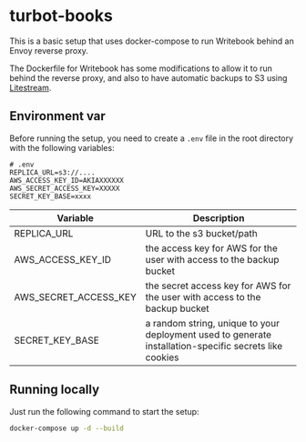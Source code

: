 # turbot-books

This is a basic setup that uses docker-compose to run Writebook behind an Envoy reverse proxy.

The Dockerfile for Writebook has some modifications to allow it to run behind the reverse proxy, and also to have automatic backups to S3 using [Litestream](https://litestream.io/).

## Environment var

Before running the setup, you need to create a `.env` file in the root directory with the following variables:

```env
# .env
REPLICA_URL=s3://....
AWS_ACCESS_KEY_ID=AKIAXXXXXX
AWS_SECRET_ACCESS_KEY=XXXXX
SECRET_KEY_BASE=xxxx
```

| Variable | Description |
| - | - |
| REPLICA_URL | URL to the s3 bucket/path |
| AWS_ACCESS_KEY_ID | the access key for AWS for the user with access to the backup bucket |
| AWS_SECRET_ACCESS_KEY | the secret access key for AWS for the user with access to the backup bucket |
| SECRET_KEY_BASE |  a random string, unique to your deployment used to generate installation-specific secrets like cookies |

## Running locally

Just run the following command to start the setup:

```bash
docker-compose up -d --build
```